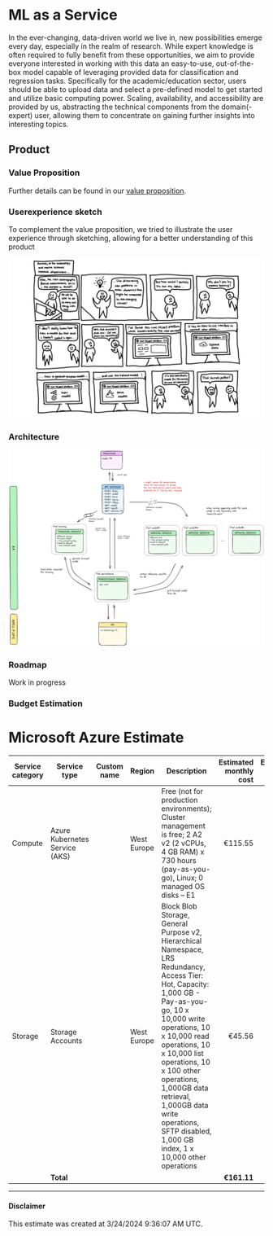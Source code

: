 # ML as a Service

In the ever-changing, data-driven world we live in, new possibilities emerge every day, especially in the realm of research. While expert knowledge is often required to fully benefit from these opportunities, we aim to provide everyone interested in working with this data an easy-to-use, out-of-the-box model capable of leveraging provided data for classification and regression tasks. Specifically for the academic/education sector, users should be able to upload data and select a pre-defined model to get started and utilize basic computing power. Scaling, availability, and accessibility are provided by us, abstracting the technical components from the domain(-expert) user, allowing them to concentrate on gaining further insights into interesting topics.

## Product
### Value Proposition
Further details can be found in our [value proposition](https://docs.google.com/document/d/1FxX3pmvXWAWQ9-dPw1ywX_qll5r7SFyholCQi2ff00U/edit?usp=sharing).

### Userexperience sketch
To complement the value proposition, we tried to illustrate the user experience through sketching, allowing for a better understanding of this product

![user experience sketch](./docs/UX-sketch.jpeg "Userexperience sketch")

### Architecture
![architecture sketch](./docs/arch-sketch.png "Architecture sketch")

### Roadmap
Work in progress

### Budget Estimation

# Microsoft Azure Estimate

| Service category | Service type                | Custom name | Region      | Description                                                                                                                                                                                                                                                                                          | Estimated monthly cost | Estimated upfront cost |
|------------------|-----------------------------|-------------|-------------|------------------------------------------------------------------------------------------------------------------------------------------------------------------------------------------------------------------------------------------------------------------------------------------------------|-----------------------:|-----------------------:|
| Compute          | Azure Kubernetes Service (AKS) |             | West Europe | Free (not for production environments); Cluster management is free; 2 A2 v2 (2 vCPUs, 4 GB RAM) x 730 hours (pay-as-you-go), Linux; 0 managed OS disks – E1                                                                                                                                                               | €115.55                | €0.00                  |
| Storage          | Storage Accounts            |             | West Europe | Block Blob Storage, General Purpose v2, Hierarchical Namespace, LRS Redundancy, Access Tier: Hot, Capacity: 1,000 GB - Pay-as-you-go, 10 x 10,000 write operations, 10 x 10,000 read operations, 10 x 10,000 list operations, 10 x 100 other operations, 1,000GB data retrieval, 1,000GB data write operations, SFTP disabled, 1,000 GB index, 1 x 10,000 other operations | €45.56                 | €0.00                  |
|                  | **Total**                   |             |             |                                                                                                                                                                                                                                                                                                      | **€161.11**            | €0.00                  |

---


#### Disclaimer

This estimate was created at 3/24/2024 9:36:07 AM UTC.



